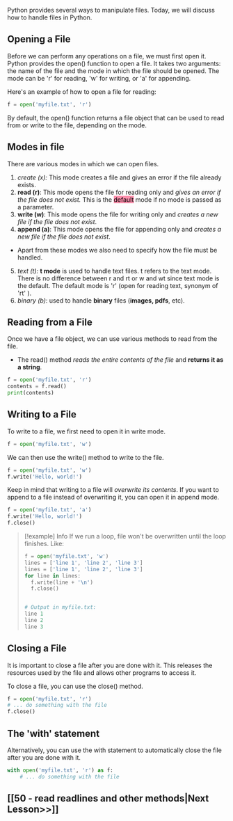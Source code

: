 Python provides several ways to manipulate files. Today, we will discuss how to handle files in Python.
## Opening a File
Before we can perform any operations on a file, we must first open it. Python provides the open() function to open a file. It takes two arguments: the name of the file and the mode in which the file should be opened. The mode can be 'r' for reading, 'w' for writing, or 'a' for appending.

Here's an example of how to open a file for reading:
```python
f = open('myfile.txt', 'r')
```
By default, the open() function returns a file object that can be used to read from or write to the file, depending on the mode.
## Modes in file
There are various modes in which we can open files.

1. *create (x):* This mode creates a file and gives an error if the file already exists. 
2. **read (r)**: This mode opens the file for reading only and *gives an error if the file does not exist.* This is the <mark style="background: #FF5582A6;">default</mark> mode if no mode is passed as a parameter.
3. **write (w)**: This mode opens the file for writing only and *creates a new file if the file does not exist*.
4. **append (a)**: This mode opens the file for appending only and *creates a new file if the file does not exist*.
 - Apart from these modes we also need to specify how the file must be handled.
5. *text (t):*  **t mode** is used to handle text files. t refers to the text mode. There is no difference between r and rt or w and wt since text mode is the default. The default mode is 'r' (open for reading text, synonym of 'rt' ).
6. *binary (b)*: used to handle **binary** files (**images, pdfs**, etc).
## Reading from a File
Once we have a file object, we can use various methods to read from the file.
- The read() method *reads the entire contents of the file* and __returns it as a string__.

```python 
f = open('myfile.txt', 'r')
contents = f.read()
print(contents)
```

## Writing to a File
To write to a file, we first need to open it in write mode.
```python
f = open('myfile.txt', 'w')

```
We can then use the write() method to write to the file.
```python
f = open('myfile.txt', 'w')
f.write('Hello, world!')

```
Keep in mind that writing to a file will *overwrite its contents*. If you want to append to a file instead of overwriting it, you can open it in append mode.

```python 
f = open('myfile.txt', 'a')
f.write('Hello, world!')
f.close()
```
>[!example] Info
> If we run a loop, file won't be overwritten until the loop finishes. Like:
> ```python
> f = open('myfile.txt', 'w')
> lines = ['line 1', 'line 2', 'line 3']
> lines = ['line 1', 'line 2', 'line 3']
>for line in lines:
>	f.write(line + '\n')
>	f.close()
>
>
># Output in myfile.txt:
>line 1
>line 2
>line 3
>
>```
## Closing a File
It is important to close a file after you are done with it. This releases the resources used by the file and allows other programs to access it.

To close a file, you can use the close() method.
```python 
f = open('myfile.txt', 'r')
# ... do something with the file
f.close()

```
## The 'with' statement
Alternatively, you can use the with statement to automatically close the file after you are done with it.

```python
with open('myfile.txt', 'r') as f:
    # ... do something with the file

```


## [[50 - read readlines and other methods|Next Lesson>>]]